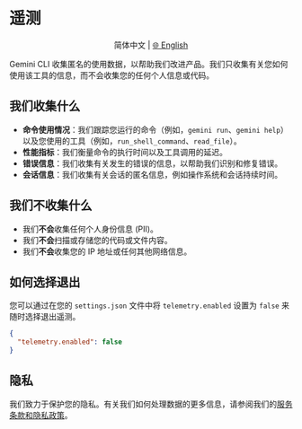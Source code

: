 # 遥测

<p align="center">
  简体中文 | <a href="../../../docs/telemetry.md">🌐 English</a>
</p>

Gemini CLI 收集匿名的使用数据，以帮助我们改进产品。我们只收集有关您如何使用该工具的信息，而不会收集您的任何个人信息或代码。

## 我们收集什么

-   **命令使用情况**：我们跟踪您运行的命令（例如，`gemini run`、`gemini help`）以及您使用的工具（例如，`run_shell_command`、`read_file`）。
-   **性能指标**：我们衡量命令的执行时间以及工具调用的延迟。
-   **错误信息**：我们收集有关发生的错误的信息，以帮助我们识别和修复错误。
-   **会话信息**：我们收集有关会话的匿名信息，例如操作系统和会话持续时间。

## 我们不收集什么

-   我们**不会**收集任何个人身份信息 (PII)。
-   我们**不会**扫描或存储您的代码或文件内容。
-   我们**不会**收集您的 IP 地址或任何其他网络信息。

## 如何选择退出

您可以通过在您的 `settings.json` 文件中将 `telemetry.enabled` 设置为 `false` 来随时选择退出遥测。

```json
{
  "telemetry.enabled": false
}
```

## 隐私

我们致力于保护您的隐私。有关我们如何处理数据的更多信息，请参阅我们的[服务条款和隐私政策](tos-privacy.md)。